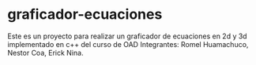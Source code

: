 # graficador-ecuaciones
Este es un proyecto para realizar un graficador de ecuaciones en 2d y 3d implementado en c++ del curso de OAD 
Integrantes: Romel Huamachuco, Nestor Coa, Erick Nina.
